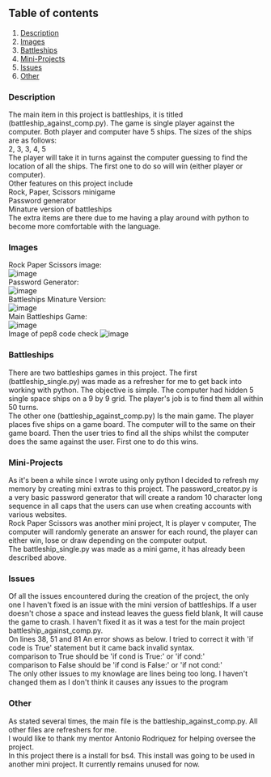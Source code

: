 ## Table of contents
1. [Description](#description)
2. [Images](#images)
3. [Battleships](#battleships)
4. [Mini-Projects](#mini-projects)
5. [Issues](#issues)
6. [Other](#other)

### Description

The main item in this project is battleships, it is titled (battleship_against_comp.py). The game is single player against the computer. Both player and computer have 5 ships. The sizes of the ships are as follows: <br>
2, 3, 3, 4, 5 <br>
The player will take it in turns against the computer guessing to find the location of all the ships. The first one to do so will win (either player or computer). <br>
Other features on this project include <br>
Rock, Paper, Scissors minigame<br>
Password generator<br>
Minature version of battleships<br>
The extra items are there due to me having a play around with python to become more comfortable with the language.

### Images
Rock Paper Scissors image: <br>
![image](https://user-images.githubusercontent.com/83606095/135177898-2a7ed436-1b5c-44ce-8149-857240dd88e5.png) <br>
Password Generator: <br>
![image](https://user-images.githubusercontent.com/83606095/135178036-117a9fd0-6edd-4052-91e4-dffc183f8a77.png) <br>
Battleships Minature Version: <br>
![image](https://user-images.githubusercontent.com/83606095/135178117-f4e1904f-5163-49fc-9293-3837529621d8.png) <br>
Main Battleships Game: <br>
![image](https://user-images.githubusercontent.com/83606095/135178188-658cfe82-e514-46a9-9f93-223efd2b56b1.png) <br>
Image of pep8 code check
![image](https://user-images.githubusercontent.com/83606095/135309279-f0bcdc54-8885-4380-ae93-43b98827ddac.png) <br>

### Battleships
There are two battleships games in this project. The first (battleship_single.py) was made as a refresher for me to get back into working with python. The objective is simple. The computer had hidden 5 single space ships on a 9 by 9 grid. The player's job is to find them all within 50 turns. <br>
The other one (battleship_against_comp.py) Is the main game. The player places five ships on a game board. The computer will to the same on their game board. Then the user tries to find all the ships whilst the computer does the same against the user. First one to do this wins.

### Mini-Projects
As it's been a while since I wrote using only python I decided to refresh my memory by creating mini extras to this project. The password_creator.py is a very basic password generator that will create a random 10 character long sequence in all caps that the users can use when creating accounts with various websites. <br>
Rock Paper Scissors was another mini project, It is player v computer, The computer will randomly generate an answer for each round, the player can either win, lose or draw depending on the computer output. <br>
The battleship_single.py was made as a mini game, it has already been described above.

### Issues
Of all the issues encountered during the creation of the project, the only one I haven't fixed is an issue with the mini version of battleships. If a user doesn't chose a space and instead leaves the guess field blank, It will cause the game to crash. I haven't fixed it as it was a test for the main project battleship_against_comp.py. <br>
On lines 38, 51 and 81 An error shows as below. I tried to correct it with 'if code is True' statement but it came back invalid syntax.
<br> comparison to True should be 'if cond is True:' or 'if cond:'
<br> comparison to False should be 'if cond is False:' or 'if not cond:'
<br>
The only other issues to my knowlage are lines being too long. I haven't changed them as I don't think it causes any issues to the program

### Other
As stated several times, the main file is the battleship_against_comp.py. All other files are refreshers for me. <br>
I would like to thank my mentor Antonio Rodriquez for helping oversee the project.
<br> In this project there is a install for bs4. This install was going to be used in another mini project. It currently remains unused for now.

